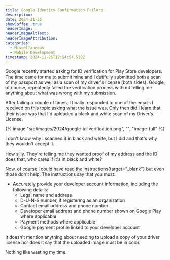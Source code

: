 ```yaml
---
title: Google Identity Confirmation Failure
description: 
date: 2024-11-25
showCoffee: true
headerImage: 
headerImageAltText: 
headerImageAttribution: 
categories:
  - Miscellaneous
  - Mobile Development
timestamp: 2024-11-25T12:54:54.510Z
---
```


Google recently started asking for ID verification for Play Store developers. The time came for me to submit mine and I dutifully submitted both a scan of my passport as well as a scan of my driver's license (both sides). Google, of course, repeatedly failed the verification process without telling me anything about what was wrong with my submission.

After failing a couple of times, I finally responded to one of the emails I received on this topic asking what the issue was. Only then did I learn that their issue was that I'd uploaded a black and white scan of my Driver's License. 

{% image "src/images/2024/google-id-verification.png", "", "image-full" %}

I don't know why I scanned it in black and white, but I did and that's why they wouldn't accept it. 

How silly. They're telling me they wanted proof of my address and the ID does that, who cares if it's in black and white?

Now, of course I could have [read the instructions](https://support.google.com/googleplay/android-developer/answer/10788890){target="_blank"} but even those don't help. The instructions say that you must:

+ Accurately provide your developer account information, including the following details:
  + Legal name and address
  + D-U-N-S number, if registering as an organization
  + Contact email address and phone number
  + Developer email address and phone number shown on Google Play where applicable
  + Payment methods where applicable
  + Google payment profile linked to your developer account

It doesn't mention anything about needing to upload a copy of your driver license nor does it say that the uploaded image must be in color. 

Nothing like wasting my time. 
